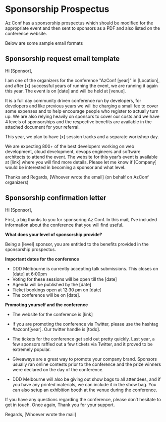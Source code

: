 # Sponsorship Prospectus

Az Conf has a sponsorship prospectus which should be modified for the appropriate event and then sent to sponsors as a PDF and also listed on the conference website.

Below are some sample email formats
## Sponsorship request email template

Hi [Sponsor],

I am one of the organizers for the conference "AzConf [year]" in [Location], and after [x] successful years of running the event, we are running it again this year. The event is on [date] and will be held at [venue].

It is a full day community driven conference run by developers, for developers and like previous years we will be charging a small fee to cover some expenses and to help encourage people who register to actually turn up. We are also relying heavily on sponsors to cover our costs and we have 4 levels of sponsorships and the respective benefits are available in the attached document for your referral.

This year, we plan to have [x] session tracks and a separate workshop day.

We are expecting 800+ of the best developers working on web development, cloud development, devops engineers and software architects to attend the event. The website for this year’s event is available at [link] where you will find more details. Please let me know if [Company] would be interested in becoming a sponsor and what level.

Thanks and Regards,
[Whoever wrote the email]
(on behalf on AzConf organizers)

## Sponsorship confirmation letter

Hi [Sponsor],

First, a big thanks to you for sponsoring Az Conf. In this mail, I’ve included information about the conference that you will find useful.

**What does your level of sponsorship provide?**

Being a [level] sponsor, you are entitled to the benefits provided in the sponsorship prospectus.

**Important dates for the conference**

* DDD Melbourne is currently accepting talk submissions. This closes on [date] at 6:00pm
* Voting for these sessions will be open till the [date]
* Agenda will be published by the [date]
* Ticket bookings open at 12:30 pm on [date]
* The conference will be on [date].

**Promoting yourself and the conference**

* The website for the conference is [link]
* If you are promoting the conference via Twitter, please use the hashtag #azconf[year]. Our twitter handle is [todo].

* The tickets for the conference get sold out pretty quickly. Last year, a few sponsors raffled out a few tickets via Twitter, and it proved to be extremely popular.
* Giveaways are a great way to promote your company brand. Sponsors usually ran online contests prior to the conference and the prize winners were declared on the day of the conference.

* DDD Melbourne will also be giving out show bags to all attendees, and if you have any printed materials, we can include it in the show bag. You can also setup an exhibition booth at the venue during the conference.

If you have any questions regarding the conference, please don’t hesitate to get in touch.
Once again, Thank you for your support.

Regards,
[Whoever wrote the mail]